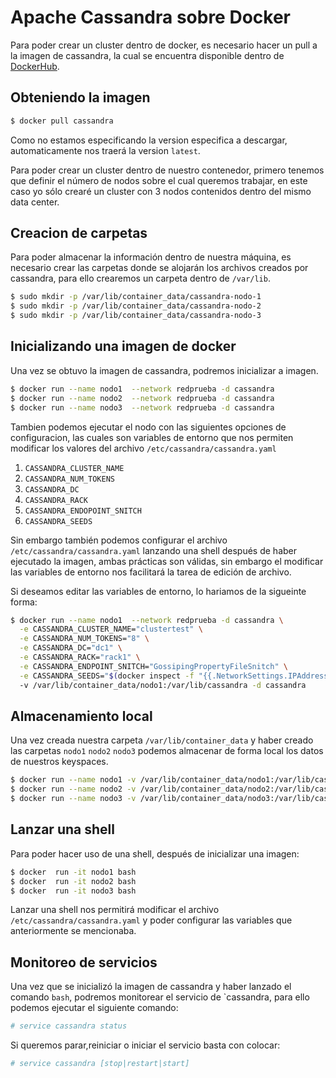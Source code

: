 # Apache Cassandra sobre Docker

Para poder crear un cluster dentro de docker, es necesario 
hacer un pull a la imagen de cassandra, la cual se encuentra disponible dentro
de [DockerHub](https://hub.docker.com/_/cassandra).

## Obteniendo la imagen 

```bash
$ docker pull cassandra
```
Como no estamos especificando la version especifica a descargar, automaticamente
nos traerá la version `latest`.

Para poder crear un cluster dentro de nuestro contenedor, primero tenemos que
definir el número de nodos sobre el cual queremos trabajar, en este caso yo sólo 
crearé un cluster con 3 nodos contenidos dentro del mismo data center.

## Creacion de carpetas

Para poder almacenar la información dentro de nuestra máquina, es necesario 
crear las carpetas donde se alojarán los archivos creados por cassandra, para ello
crearemos un carpeta dentro de `/var/lib`.

```bash
$ sudo mkdir -p /var/lib/container_data/cassandra-nodo-1
$ sudo mkdir -p /var/lib/container_data/cassandra-nodo-2
$ sudo mkdir -p /var/lib/container_data/cassandra-nodo-3
```


## Inicializando una imagen de docker

Una vez se obtuvo la imagen de cassandra, podremos inicializar a imagen.

```bash
$ docker run --name nodo1  --network redprueba -d cassandra 
$ docker run --name nodo2  --network redprueba -d cassandra 
$ docker run --name nodo3  --network redprueba -d cassandra 
```

Tambien podemos ejecutar el nodo con las siguientes opciones de configuracion, las
cuales son variables de entorno que nos permiten modificar los valores del archivo
`/etc/cassandra/cassandra.yaml`

1. `CASSANDRA_CLUSTER_NAME`
2. `CASSANDRA_NUM_TOKENS`
3. `CASSANDRA_DC`
4. `CASSANDRA_RACK`
5. `CASSANDRA_ENDOPOINT_SNITCH`
6. `CASSANDRA_SEEDS`

Sin embargo también podemos configurar el archivo `/etc/cassandra/cassandra.yaml` lanzando
una shell después de haber ejecutado la imagen, ambas prácticas son válidas, sin embargo el 
modificar las variables de entorno nos facilitará la tarea de edición de archivo.

Si deseamos editar las variables de entorno, lo hariamos de la sigueinte forma:

```bash
$ docker run --name nodo1  --network redprueba -d cassandra \
  -e CASSANDRA_CLUSTER_NAME="clustertest" \
  -e CASSANDRA_NUM_TOKENS="8" \
  -e CASSANDRA_DC="dc1" \
  -e CASSANDRA_RACK="rack1" \
  -e CASSANDRA_ENDPOINT_SNITCH="GossipingPropertyFileSnitch" \
  -e CASSANDRA_SEEDS="$(docker inspect -f "{{.NetworkSettings.IPAddress}}") nodo1" \ 
  -v /var/lib/container_data/nodo1:/var/lib/cassandra -d cassandra 
```

## Almacenamiento local

Una vez creada nuestra carpeta `/var/lib/container_data`
y haber creado las carpetas `nodo1` `nodo2` `nodo3` podemos  almacenar de forma local 
los datos de nuestros keyspaces.

```bash 
$ docker run --name nodo1 -v /var/lib/container_data/nodo1:/var/lib/cassandra -d cassandra
$ docker run --name nodo2 -v /var/lib/container_data/nodo2:/var/lib/cassandra -d cassandra
$ docker run --name nodo3 -v /var/lib/container_data/nodo3:/var/lib/cassandra -d cassandra
```

## Lanzar una shell

Para poder hacer uso de una shell, después de inicializar una imagen:

```bash 
$ docker  run -it nodo1 bash
$ docker  run -it nodo2 bash
$ docker  run -it nodo3 bash
```
Lanzar una shell nos permitirá modificar el archivo `/etc/cassandra/cassandra.yaml` y poder 
configurar las variables que anteriormente se mencionaba.

## Monitoreo de servicios

Una vez que se inicializó la imagen de cassandra y haber lanzado el comando `bash`, podremos
monitorear el servicio de `cassandra, para ello podemos ejecutar el siguiente comando:

```bash 
# service cassandra status
```
Si queremos parar,reiniciar o iniciar el servicio basta con colocar:

```bash
# service cassandra [stop|restart|start]
```



